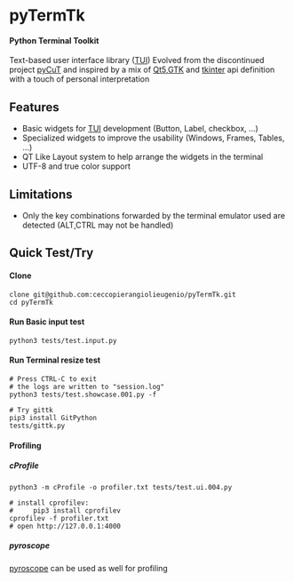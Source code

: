 # pyTermTk
#### Python Terminal Toolkit
Text-based user interface library ([TUI](https://en.wikipedia.org/wiki/Text-based_user_interface))
Evolved from the discontinued project [pyCuT](https://github.com/ceccopierangiolieugenio/pyCuT)
and inspired by a mix of [Qt5](https://www.riverbankcomputing.com/static/Docs/PyQt5/),[GTK](https://pygobject.readthedocs.io/en/latest/) and [tkinter](https://docs.python.org/3/library/tkinter.html) api definition with a touch of personal interpretation

## Features
- Basic widgets for [TUI](https://en.wikipedia.org/wiki/Text-based_user_interface) development (Button, Label, checkbox, ...)
- Specialized widgets to improve the usability (Windows, Frames, Tables, ...)
- QT Like Layout system to help arrange the widgets in the terminal
- UTF-8 and true color support

## Limitations
- Only the key combinations forwarded by the terminal emulator used are detected (ALT,CTRL may not be handled)

## Quick Test/Try

#### Clone
```shell
clone git@github.com:ceccopierangiolieugenio/pyTermTk.git
cd pyTermTk
```

#### Run Basic input test
```shell
python3 tests/test.input.py
```

#### Run Terminal resize test
```shell
# Press CTRL-C to exit
# the logs are written to "session.log"
python3 tests/test.showcase.001.py -f

# Try gittk
pip3 install GitPython
tests/gittk.py
```
#### Profiling
##### cProfile
```shell
python3 -m cProfile -o profiler.txt tests/test.ui.004.py

# install cprofilev:
#     pip3 install cprofilev
cprofilev -f profiler.txt
# open http://127.0.0.1:4000
```
##### pyroscope
[pyroscope](https://pyroscope.io/) can be used as well for profiling